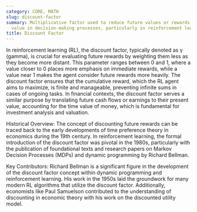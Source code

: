 ```yaml
---
category: CORE, MATH
slug: discount-factor
summary: Multiplicative factor used to reduce future values or rewards to their present
  value in decision-making processes, particularly in reinforcement learning.
title: Discount Factor
---
```


In reinforcement learning (RL), the discount factor, typically denoted as γ (gamma), is crucial for evaluating future rewards by weighting them less as they become more distant. This parameter ranges between 0 and 1, where a value closer to 0 places more emphasis on immediate rewards, while a value near 1 makes the agent consider future rewards more heavily. The discount factor ensures that the cumulative reward, which the RL agent aims to maximize, is finite and manageable, preventing infinite sums in cases of ongoing tasks. In financial contexts, the discount factor serves a similar purpose by translating future cash flows or earnings to their present value, accounting for the time value of money, which is fundamental for investment analysis and valuation.

Historical Overview:
The concept of discounting future rewards can be traced back to the early developments of time preference theory in economics during the 19th century. In reinforcement learning, the formal introduction of the discount factor was pivotal in the 1980s, particularly with the publication of foundational texts and research papers on Markov Decision Processes (MDPs) and dynamic programming by Richard Bellman.

Key Contributors:
Richard Bellman is a significant figure in the development of the discount factor concept within dynamic programming and reinforcement learning. His work in the 1950s laid the groundwork for many modern RL algorithms that utilize the discount factor. Additionally, economists like Paul Samuelson contributed to the understanding of discounting in economic theory with his work on the discounted utility model.